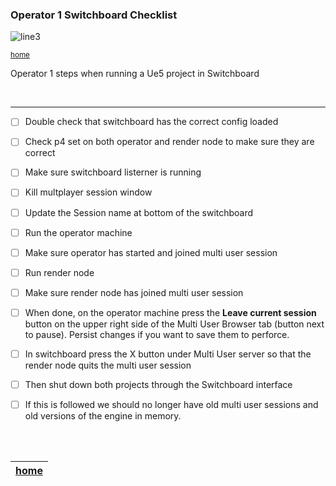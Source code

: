 ### Operator 1 Switchboard Checklist

![line3](../images/line3.png)

<sub>[home](../README.md#user-content-gms2-background-tiles--sprites---table-of-contents)</sub>

Operator 1 steps when running a Ue5 project in Switchboard

<br>

---

- [ ] Double check that switchboard has the correct config loaded

- [ ] Check p4 set on both operator and render node to make sure they are correct

- [ ] Make sure switchboard listerner is running

- [ ] Kill multplayer session window

- [ ] Update the Session name at bottom of the switchboard

- [ ] Run the operator machine

- [ ] Make sure operator has started and joined multi user session

- [ ] Run render node

- [ ] Make sure render node has joined multi user session

- [ ] When done, on the operator machine press the **Leave current session** button on the upper right side of the Multi User Browser tab (button next to pause).  Persist changes if you want to save them to perforce.

- [ ] In switchboard press the X button under Multi User server so that the render node quits the multi user session

- [ ] Then shut down both projects through the Switchboard interface

- [ ] If this is followed we should no longer have old multi user sessions and old versions of the engine in memory.

<br><br>

| [home](../README.md#user-content-gms2-background-tiles--sprites---table-of-contents) | 
|---|

